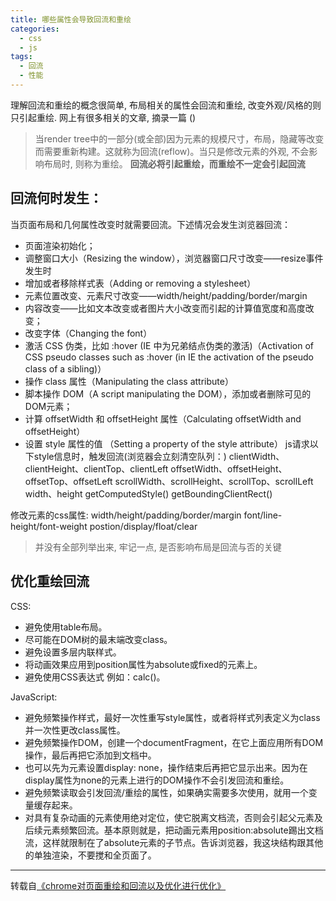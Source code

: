 ```yaml
---
title: 哪些属性会导致回流和重绘
categories: 
  - css
  - js
tags: 
  - 回流
  - 性能
---
```

理解回流和重绘的概念很简单, 布局相关的属性会回流和重绘, 改变外观/风格的则只引起重绘. 网上有很多相关的文章, 摘录一篇 ()

> 当render tree中的一部分(或全部)因为元素的规模尺寸，布局，隐藏等改变而需要重新构建。这就称为回流(reflow)。当只是修改元素的外观, 不会影响布局时, 则称为重绘。
**回流必将引起重绘，而重绘不一定会引起回流**
## 回流何时发生：
当页面布局和几何属性改变时就需要回流。下述情况会发生浏览器回流：
- 页面渲染初始化；
- 调整窗口大小（Resizing the window），浏览器窗口尺寸改变——resize事件发生时
- 增加或者移除样式表（Adding or removing a stylesheet）
- 元素位置改变、元素尺寸改变——width/height/padding/border/margin
- 内容改变——比如文本改变或者图片大小改变而引起的计算值宽度和高度改变；
- 改变字体（Changing the font）
- 激活 CSS 伪类，比如 :hover (IE 中为兄弟结点伪类的激活)（Activation of CSS pseudo classes such as :hover (in IE the activation of the pseudo class of a sibling)）
- 操作 class 属性（Manipulating the class attribute）
- 脚本操作 DOM（A script manipulating the DOM），添加或者删除可见的DOM元素；
- 计算 offsetWidth 和 offsetHeight 属性（Calculating offsetWidth and offsetHeight）
- 设置 style 属性的值 （Setting a property of the style attribute）
js请求以下style信息时，触发回流(浏览器会立刻清空队列：)
  clientWidth、clientHeight、clientTop、clientLeft
  offsetWidth、offsetHeight、offsetTop、offsetLeft
  scrollWidth、scrollHeight、scrollTop、scrollLeft
  width、height
  getComputedStyle()
  getBoundingClientRect()

修改元素的css属性:
  width/height/padding/border/margin
  font/line-height/font-weight
  postion/display/float/clear
> 并没有全部列举出来, 牢记一点, 是否影响布局是回流与否的关键

## 优化重绘回流
CSS:
- 避免使用table布局。
- 尽可能在DOM树的最末端改变class。
- 避免设置多层内联样式。
- 将动画效果应用到position属性为absolute或fixed的元素上。
- 避免使用CSS表达式 例如：calc()。

JavaScript:
- 避免频繁操作样式，最好一次性重写style属性，或者将样式列表定义为class并一次性更改class属性。
- 避免频繁操作DOM，创建一个documentFragment，在它上面应用所有DOM操作，最后再把它添加到文档中。
- 也可以先为元素设置display: none，操作结束后再把它显示出来。因为在display属性为none的元素上进行的DOM操作不会引发回流和重绘。
- 避免频繁读取会引发回流/重绘的属性，如果确实需要多次使用，就用一个变量缓存起来。
- 对具有复杂动画的元素使用绝对定位，使它脱离文档流，否则会引起父元素及后续元素频繁回流。基本原则就是，把动画元素用position:absolute踢出文档流，这样就限制在了absolute元素的子节点。告诉浏览器，我这块结构跟其他的单独渲染，不要搅和全页面了。

---
转载自[《chrome对页面重绘和回流以及优化进行优化》](https://www.zhoulujun.cn/html/webfront/browser/webkit/2016_0506_7820.html)
